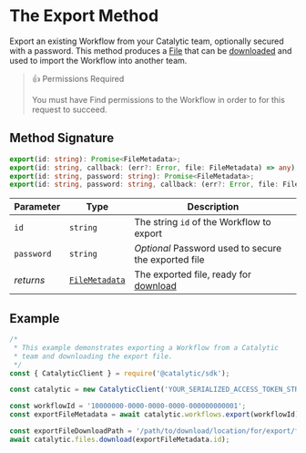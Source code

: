 # The Export Method

Export an existing Workflow from your Catalytic team, optionally secured with a password. This method produces a [File](doc:the-file-metadata-entity-node) that can be [downloaded](doc:download-a-file-node) and used to import the Workflow into another team.

> 👍 Permissions Required
>
> You must have Find permissions to the Workflow in order to for this request to succeed.

## Method Signature

```typescript
export(id: string): Promise<FileMetadata>;
export(id: string, callback: (err?: Error, file: FileMetadata) => any): void;
export(id: string, password: string): Promise<FileMetadata>;
export(id: string, password: string, callback: (err?: Error, file: FileMetadata) => any): void;
```

| Parameter  | Type                                                | Description                                                       |
| ---------- | --------------------------------------------------- | ----------------------------------------------------------------- |
| `id`       | `string`                                            | The string `id` of the Workflow to export                         |
| `password` | `string`                                            | _Optional_ Password used to secure the exported file              |
| _returns_  | [`FileMetadata`](doc:the-file-metadata-entity-node) | The exported file, ready for [download](doc:download-a-file-node) |

## Example

```js
/*
 * This example demonstrates exporting a Workflow from a Catalytic
 * team and downloading the export file.
 */
const { CatalyticClient } = require('@catalytic/sdk');

const catalytic = new CatalyticClient('YOUR_SERIALIZED_ACCESS_TOKEN_STRING');

const workflowId = '10000000-0000-0000-0000-000000000001';
const exportFileMetadata = await catalytic.workflows.export(workflowId);

const exportFileDownloadPath = '/path/to/download/location/for/export/file.catalytic';
await catalytic.files.download(exportFileMetadata.id);
```
